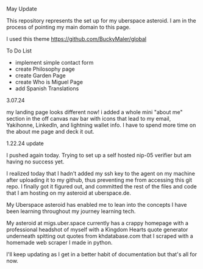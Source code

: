  May Update
 
 This repository represents the set up for my uberspace asteroid. I am in the process of pointing my main domain to this page.

I used this theme https://github.com/BuckyMaler/global


To Do List

- implement simple contact form
- create Philosophy page
- create Garden Page
- create Who is Miguel Page
- add Spanish Translations


3.07.24

my landing page looks different now! i added a whole mini "about me" section in the off canvas nav bar with icons that lead to my email, Yakihonne, LinkedIn, and lightning wallet info. I have to spend more time on the about me page and deck it out.

1.22.24 update

I pushed again today. Trying to set up a self hosted nip-05 verifier but am having no success yet.

I realized today that I hadn't added my ssh key to the agent on my machine after uploading it to my github, thus preventing me from accessing this git repo. I finally got it figured out, and committed the rest of the files and code that I am hosting on my asteroid at uberspace.de.

My Uberspace asteroid has enabled me to lean into the concepts I have been learning throughout my journey learning tech.

My asteroid at migs.uber.space currently has a crappy homepage with a professional headshot of myself with a Kingdom Hearts quote generator underneath spitting out quotes from khdatabase.com that I scraped with a homemade web scraper I made in python.

I'll keep updating as I get in a better habit of documentation but that's all for now.
